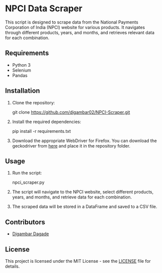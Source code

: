 # NPCI Data Scraper

This script is designed to scrape data from the National Payments Corporation of India (NPCI) website for various products. It navigates through different products, years, and months, and retrieves relevant data for each combination.

## Requirements

- Python 3
- Selenium
- Pandas

## Installation

1. Clone the repository:

    git clone https://github.com/digambar02/NPCI-Scraper.git

2. Install the required dependencies:
   
    pip install -r requirements.txt

4. Download the appropriate WebDriver for Firefox. You can download the geckodriver from [here](https://github.com/mozilla/geckodriver/releases) and place it in the repository folder.

## Usage

1. Run the script:

    npci_scraper.py

2. The script will navigate to the NPCI website, select different products, years, and months, and retrieve data for each combination.

3. The scraped data will be stored in a DataFrame and saved to a CSV file.

## Contributors

- [Digambar Dagade](https://github.com/digambar02)

## License

This project is licensed under the MIT License - see the [LICENSE](LICENSE) file for details.
